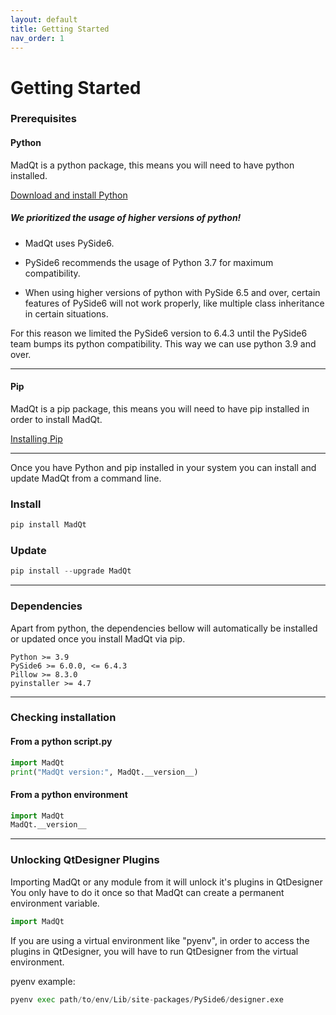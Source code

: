 ```yaml
---
layout: default
title: Getting Started
nav_order: 1
---
```


# Getting Started

### Prerequisites

#### Python
MadQt is a python package, this means you will need to have python installed.

[Download and install Python](https://www.python.org/downloads/)

##### We prioritized the usage of higher versions of python!

- MadQt uses PySide6.

- PySide6 recommends the usage of Python 3.7 for maximum compatibility.

- When using higher versions of python with PySide 6.5 and over, 
certain features of PySide6 will not work properly, 
like multiple class inheritance in certain situations.

For this reason we limited the PySide6 version to 6.4.3 until the PySide6 team
bumps its python compatibility. This way we can use python 3.9 and over.

<!-- ##### If you already have PySide6 6.5.0 installed, you can downgrade it by running the following command:
```bash
pip install PySide6==6.4.3
``` -->
***

#### Pip
MadQt is a pip package, this means you will need to have pip installed
in order to install MadQt.

[Installing Pip](https://pip.pypa.io/en/stable/installation/)


***

Once you have Python and pip installed in your system you can
install and update MadQt from a command line.

### Install
```python
pip install MadQt
```

### Update
```python
pip install --upgrade MadQt
```

***

### Dependencies
Apart from python, the dependencies bellow will automatically be
installed or updated once you install MadQt via pip.

```
Python >= 3.9
PySide6 >= 6.0.0, <= 6.4.3
Pillow >= 8.3.0
pyinstaller >= 4.7
```

***

### Checking installation

#### From a python script.py
```python
import MadQt
print("MadQt version:", MadQt.__version__)
```

#### From a python environment
```python
import MadQt
MadQt.__version__
```
***

### Unlocking QtDesigner Plugins
Importing MadQt or any module from it will unlock it's plugins in QtDesigner \
You only have to do it once so that MadQt can create a permanent environment variable.
```python
import MadQt
```

If you are using a virtual environment like "pyenv", in order to access the plugins
in QtDesigner, you will have to run QtDesigner from the virtual environment.

pyenv example:
```python
pyenv exec path/to/env/Lib/site-packages/PySide6/designer.exe
```